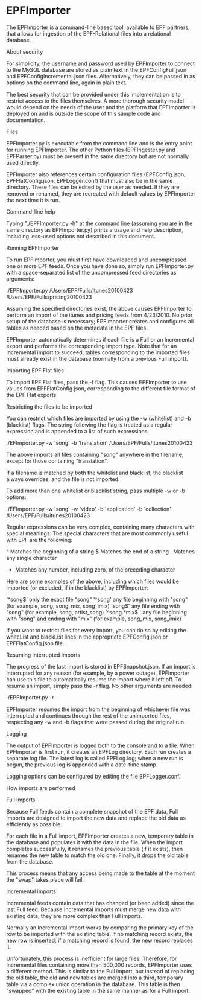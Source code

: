 EPFImporter
===========

The EPFImporter is a command-line based tool, available to EPF partners, that allows for ingestion of the EPF-Relational files into a relational database. 


About security

For simplicity, the username and password used by EPFImporter to connect to the MySQL database are stored as plain text in the EPFConfigFull.json and EPFConfigIncremental.json files. Alternatively, they can be passed in as options on the command line, again in plain text.

The best security that can be provided under this implementation is to restrict access to the files themselves.  A more thorough security model would depend on the needs of the user and the platform that EPFImporter is deployed on and is outside the scope of this sample code and documentation.

Files

EPFImporter.py is executable from the command line and is the entry point for running EPFImporter. The other Python files (EPFIngester.py and EPFParser.py) must be present in the same directory but are not normally used directly.

EPFImporter also references certain configuration files (EPFConfig.json, EPFFlatConfig.json, EPFLogger.conf) that must also be in the same directory. These files can be edited by the user as needed. If they are removed or renamed, they are recreated with default values by EPFImporter the next time it is run.

Command-line help

Typing "./EPFImporter.py -h" at the command line (assuming you are in the same directory as EPFImporter.py) prints a usage and help description, including less-used options not described in this document.

Running EPFImporter

To run EPFImporter, you must first have downloaded and uncompressed one or more EPF feeds. Once you have done so, simply run EPFImporter.py with a space-separated list of the uncompressed feed directories as arguments:

./EPFImporter.py /Users/EPF/Fulls/itunes20100423 /Users/EPF/Fulls/pricing20100423

Assuming the specified directories exist, the above causes EPFImporter to perform an import of the itunes and pricing feeds from 4/23/2010. No prior setup of the database is necessary; EPFImporter creates and configures all tables as needed based on the metadata in the EPF files.

EPFImporter automatically determines if each file is a Full or an Incremental export and performs the corresponding import type. Note that for an Incremental import to succeed, tables corresponding to the imported files must already exist in the database (normally from a previous Full import).

Importing EPF Flat files

To import EPF Flat files, pass the -f flag. This causes EPFImporter to use values from EPFFlatConfig.json, corresponding to the different file format of the EPF Flat exports.

Restricting the files to be imported

You can restrict which files are imported by using the -w (whitelist) and -b (blacklist) flags. The string following the flag is treated as a regular expression and is appended to a list of such expressions.

./EFImporter.py -w 'song' -b 'translation' /Users/EPF/Fulls/itunes20100423

The above imports all files containing "song" anywhere in the filename, except for those containing "translation".

If a filename is matched by both the whitelist and blacklist, the blacklist always overrides, and the file is not imported.

To add more than one whitelist or blacklist string, pass multiple -w or -b options:

./EFImporter.py -w 'song' -w 'video' -b 'application' -b 'collection' /Users/EPF/Fulls/itunes20100423

Regular expressions can be very complex, containing many characters with special meanings. The special characters that are most commonly useful with EPF are the following:

^	Matches the beginning of a string
$	Matches the end of a string
.	Matches any single character
*	Matches any number, including zero, of the preceding character

Here are some examples of the above, including which files would be imported (or excluded, if in the blacklist) by EPFImporter:

'^song$'		only the exact file "song"
'^song'		any file beginning with "song" (for example, song, song_mix, song_imix)
'song$'		any file ending with "song" (for example, song, artist_song)
'^song.*mix$	'	any file beginning with "song" and ending with "mix" (for example, song_mix, song_imix)

If you want to restrict files for every import, you can do so by editing the whiteList and blackList lines in the appropriate EPFConfig.json or EPFFlatConfig.json file.

Resuming interrupted imports

The progress of the last import is stored in EPFSnapshot.json. If an import is interrupted for any reason (for example, by a power outage), EPFImporter can use this file to automatically resume the import where it left off. To resume an import, simply pass the -r flag. No other arguments are needed:

./EPFImporter.py -r

EPFImporter resumes the import from the beginning of whichever file was interrupted and continues through the rest of the unimported files, respecting any -w and -b flags that were passed during the original run.

Logging

The output of EPFImporter is logged both to the console and to a file. When EPFImporter is first run, it creates an EPFLog directory. Each run creates a separate log file. The latest log is called EPFLog.log; when a new run is begun, the previous log is appended with a date-time stamp.

Logging options can be configured by editing the file EPFLogger.conf.

How imports are performed

Full imports

Because Full feeds contain a complete snapshot of the EPF data, Full imports are designed to import the new data and replace the old data as efficiently as possible.

For each file in a Full import, EPFImporter creates a new, temporary table in the database and populates it with the data in the file. When the import completes successfully, it renames the previous table (if it exists), then renames the new table to match the old one. Finally, it drops the old table from the database.

This process means that any access being made to the table at the moment the "swap" takes place will fail.

Incremental imports

Incremental feeds contain data that has changed (or been added) since the last Full feed. Because Incremental imports must merge new data with existing data, they are more complex than Full imports.

Normally an Incremental import works by comparing the primary key of the row to be imported with the existing table. If no matching record exists, the new row is inserted; if a matching record is found, the new record replaces it.

Unfortunately, this process is inefficient for large files. Therefore, for Incremental files containing more than 500,000 records, EPFImporter uses a different method. This is similar to the Full import, but instead of replacing the old table, the old and new tables are merged into a third, temporary table via a complex union operation in the database. This table is then "swapped" with the existing table in the same manner as for a Full import.
